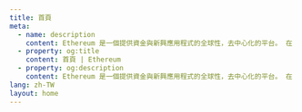 ```yaml
---
title: 首頁
meta:
  - name: description
    content: Ethereum 是一個提供資金與新興應用程式的全球性，去中心化的平台。 在 Ethereum 上，你可以透過寫程式去掌管資金，並打造能夠觸及世界各地的應用程式。
  - property: og:title
    content: 首頁 | Ethereum
  - property: og:description
    content: Ethereum 是一個提供資金與新興應用程式的全球性，去中心化的平台。 在 Ethereum 上，你可以透過寫程式去掌管資金，並打造能夠觸及世界各地的應用程式。
lang: zh-TW
layout: home
---
```


<HomePage/>
